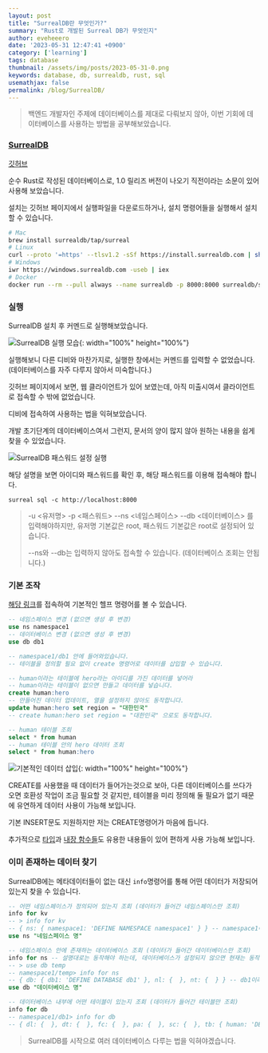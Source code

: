 ```yaml
---
layout: post
title: "SurrealDB란 무엇인가?"
summary: "Rust로 개발된 Surreal DB가 무엇인지"
author: eveheeero
date: '2023-05-31 12:47:41 +0900'
category: ['learning']
tags: database
thumbnail: /assets/img/posts/2023-05-31-0.png
keywords: database, db, surrealdb, rust, sql
usemathjax: false
permalink: /blog/SurrealDB/
---
```



> 백엔드 개발자인 주제에 데이터베이스를 제대로 다뤄보지 않아, 이번 기회에 데이터베이스를 사용하는 방법을 공부해보았습니다.

### [SurrealDB](https://surrealdb.com/)

[깃허브](https://github.com/surrealdb/surrealdb)

순수 Rust로 작성된 데이터베이스로, 1.0 릴리즈 버전이 나오기 직전이라는 소문이 있어 사용해 보았습니다.

설치는 깃허브 페이지에서 실행파일을 다운로드하거나, 설치 명령어들을 실행해서 설치할 수 있습니다.

```bash
# Mac
brew install surrealdb/tap/surreal
# Linux
curl --proto '=https' --tlsv1.2 -sSf https://install.surrealdb.com | sh
# Windows
iwr https://windows.surrealdb.com -useb | iex
# Docker 
docker run --rm --pull always --name surrealdb -p 8000:8000 surrealdb/surrealdb:latest start
```

### 실행

SurrealDB 설치 후 커멘드로 실행해보았습니다.

![SurrealDB 실행 모습](/assets/img/posts/2023-05-31-0.png){: width="100%" height="100%"}

실행해보니 다른 디비와 마찬가지로, 실행한 창에서는 커멘드를 입력할 수 없었습니다. \(데이터베이스를 자주 다루지 않아서 미숙합니다.\)

깃허브 페이지에서 보면, 웹 클라이언트가 있어 보였는데, 아직 미출시여서 클라이언트로 접속할 수 밖에 없었습니다.

디비에 접속하여 사용하는 법을 익혀보았습니다.

개발 초기단계의 데이터베이스여서 그런지, 문서의 양이 많지 않아 원하는 내용을 쉽게 찾을 수 있었습니다.

![SurrealDB 패스워드 설정 실행](/assets/img/posts/2023-05-31-1.png "패스워드 설정 필요")

해당 설명을 보면 아이디와 패스워드를 확인 후, 해당 패스워드를 이용해 접속해야 합니다.

`surreal sql -c http://localhost:8000`

> -u <유저명> -p <패스워드> --ns <네임스페이스> --db <데이터베이스> 를 입력해야하지만, 유저명 기본값은 root, 패스워드 기본값은 root로 설정되어 있습니다.
>
> --ns와 --db는 입력하지 않아도 접속할 수 있습니다. \(데이터베이스 조회는 안됩니다.\)

### 기본 조작

[해당 링크](https://surrealdb.com/docs/surrealql/statements)를 접속하여 기본적인 헬프 명령어를 볼 수 있습니다.

```sql
-- 네임스페이스 변경 (없으면 생성 후 변경)
use ns namespace1
-- 데이터베이스 변경 (없으면 생성 후 변경)
use db db1

-- namespace1/db1 안에 들어와있습니다.
-- 테이블을 정의할 필요 없이 create 명령어로 데이터를 삽입할 수 있습니다.

-- human이라는 테이블에 hero라는 아이디를 가진 데이터를 넣어라
-- human이라는 테이블이 없으면 만들고 데이터를 넣습니다.
create human:hero
-- 만들어진 데이터 업데이트, 열을 설정하지 않아도 동작합니다.
update human:hero set region = "대한민국"
-- create human:hero set region = "대한민국" 으로도 동작합니다.

-- human 테이블 조회
select * from human
-- human 테이블 안의 hero 데이터 조회
select * from human:hero
```

![기본적인 데이터 삽입](/assets/img/posts/2023-05-31-2.png){: width="100%" height="100%"}

CREATE를 사용했을 때 데이터가 들어가는것으로 보아, 다른 데이터베이스를 쓰다가 오면 호환성 작업이 조금 필요할 것 같지만, 테이블을 미리 정의해 둘 필요가 없기 때문에 유연하게 데이터 사용이 가능해 보입니다.

기본 INSERT문도 지원하지만 저는 CREATE명령어가 마음에 듭니다.

추가적으로 [타입](https://surrealdb.com/docs/surrealql/datamodel)과 [내장 함수들](https://surrealdb.com/docs/surrealql/functions)도 유용한 내용들이 있어 편하게 사용 가능해 보입니다.

### 이미 존재하는 데이터 찾기

SurrealDB에는 메타데이터들이 없는 대신 `info`명령어를 통해 어떤 데이터가 저장되어있는지 찾을 수 있습니다.

```sql
-- 어떤 네임스페이스가 정의되어 있는지 조회 (데이터가 들어간 네임스페이스만 조회)
info for kv
-- > info for kv
-- { ns: { namespace1: 'DEFINE NAMESPACE namespace1' } } -- namespace1이라는 네임스페이스가 존재함
use ns "네임스페이스 명"

-- 네임스페이스 안에 존재하는 데이터베이스 조회 (데이터가 들어간 데이터베이스만 조회)
info for ns -- 설명대로는 동작해야 하는데, 데이터베이스가 설정되지 않으면 현재는 동작하지 않습니다. use db temp로 아무런 데이터베이스를 사용한다고 선언한 후 사용하시면 됩니다.
-- > use db temp
-- namespace1/temp> info for ns
-- { db: { db1: 'DEFINE DATABASE db1' }, nl: {  }, nt: {  } } -- db1이라는 데이터베이스가 존재함
use db "데이터베이스 명"

-- 데이터베이스 내부에 어떤 테이블이 있는지 조회 (데이터가 들어간 테이블만 조회)
info for db
-- namespace1/db1> info for db
-- { dl: {  }, dt: {  }, fc: {  }, pa: {  }, sc: {  }, tb: { human: 'DEFINE TABLE human SCHEMALESS PERMISSIONS NONE' } } -- human이라는 테이블이 존재함
```

> SurrealDB를 시작으로 여러 데이터베이스 다루는 법을 익혀야겠습니다.
